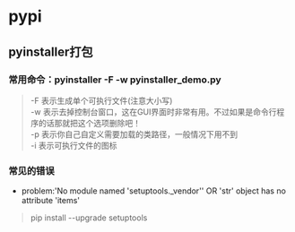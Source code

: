 # pypi


## pyinstaller打包
### 常用命令：pyinstaller -F -w  pyinstaller_demo.py
> -F 表示生成单个可执行文件(注意大小写) <br/>
> -w 表示去掉控制台窗口，这在GUI界面时非常有用。不过如果是命令行程序的话那就把这个选项删除吧！ <br/>
> -p 表示你自己自定义需要加载的类路径，一般情况下用不到 <br/>
> -i 表示可执行文件的图标 <br/>

### 常见的错误
- problem:'No module named 'setuptools._vendor'' OR  'str' object has no attribute 'items'
> pip install --upgrade setuptools
